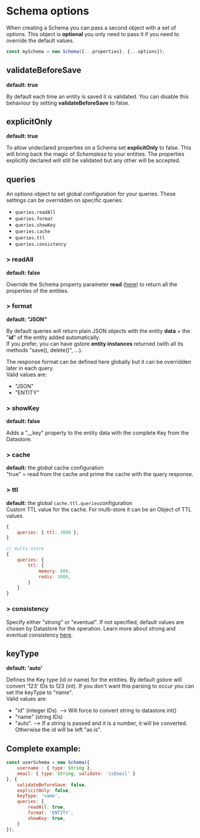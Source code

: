 # Schema options

When creating a Schema you can pass a second object with a set of options. This object is **optional** you only need to pass it if you need to override the default values.

```javascript
const mySchema = new Schema({...properties}, {...options});
```

## validateBeforeSave

**default: true**

By default each time an entity is saved it is validated. You can disable this behaviour by setting **validateBeforeSave** to false.

## explicitOnly

**default: true**

To allow undeclared properties on a Schema set **explicitOnly** to false. This will bring back the magic of _Schemaless_ to your entities. The properties explicitly declared will still be validated but any other will be accepted.

## queries

An options object to set global configuration for your queries. These settings can be overridden on specific queries:

* `queries.readAll`
* `queries.format`
* `queries.showKey`
* `queries.cache`
* `queries.ttl`
* `queries.consistency`

### &gt; readAll

**default: false**

Override the Schema property parameter **read** \([here](other-paremeters.md#read)\) to return all the properties of the entities.

### &gt; format

**default: "JSON"**

By default queries will return plain JSON objects with the entity **data** + the "**id**" of the entity added automatically.  
If you prefer, you can have gstore **entity instances** returned \(with all its methods "save\(\), delete\(\)", ...\).

The response format can be defined here globally but it can be overridden later in each query.  
Valid values are:

* "JSON"
* "ENTITY"

### &gt; showKey

**default: false**

Adds a "\_\_key" property to the entity data with the complete Key from the Datastore.

### &gt; cache

**default:** the _global_ cache configuration  
"true" = read from the cache and prime the cache with the query response.

### &gt; ttl

**default:** the global `cache.ttl.queries`configuration  
Custom TTL value for the cache. For multi-store it can be an Object of TTL values.

```javascript
{
    queries: { ttl: 3600 };
}

// multi-store
{
    queries: {
        ttl: {
            memory: 600,
            redis: 3600,
        }
    }
}
```

### &gt; consistency

Specify either "strong" or "eventual". If not specified, default values are chosen by Datastore for the operation. Learn more about strong and eventual consistency [here](https://cloud.google.com/datastore/docs/articles/balancing-strong-and-eventual-consistency-with-google-cloud-datastore).

## keyType

**default: 'auto'**

Defines the Key type \(id or name\) for the entities. By default gstore will convert '123' IDs to 123 \(int\). If you don't want this parsing to occur you can set the keyType to "name".  
Valid values are:

* "id" \(integer IDs\). --&gt; Will force to convert string to datastore.int\(\)
* "name" \(string IDs\)
* "auto". --&gt; If a string is passed and it is a number, it will be converted. Otherwise the id will be left "as is".

## Complete example:

```javascript
const userSchema = new Schema({
    username : { type: String },
    email: { type: String, validate: 'isEmail' }
}, {
    validateBeforeSave: false,
    explicitOnly: false,
    keyType: 'name',
    queries: {
        readAll: true,
        format: 'ENTITY',
        showKey: true,
    }
});
```

